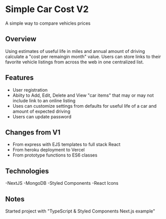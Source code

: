 # Simple Car Cost V2

A simple way to compare vehicles prices

## Overview

Using estimates of useful life in miles and annual amount of driving calculate a "cost per remaingin month" value. Users can store links to their favorite vehicle listings from across the web in one centralized list.

## Features

- User registration
- Abiity to Add, Edit, Delete and View "car items" that may or may not include link to an online listing
- Uses can customize settings from defaults for useful life of a car and amount of expected driving
- Users can update password

## Changes from V1

- From express with EJS templates to full stack React
- From heroku deployment to Vercel
- From prototype functions to ES6 classes

## Technologies

-NextJS
-MongoDB
-Styled Components
-React Icons

## Notes

Started project with "TypeScript & Styled Components Next.js example"
